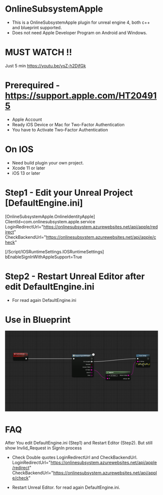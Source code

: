 # OnlineSubsystemApple
 - This is a OnlineSubsystemApple plugin for unreal engine 4, both c++ and blueprint supported.
 - Does not need Apple Developer Program on Android and Windows.

# MUST WATCH !! 
 Just 5 min https://youtu.be/ysZ-h2DjfGk

 # Prerequired - https://support.apple.com/HT204915
 - Apple Account <br/>
 - Ready iOS Device or Mac for Two-Factor Authentication<br/>
 - You have to Activate Two-Factor Authentication<br/>

 # On IOS
  - Need build plugin your own project.
  - Xcode 11 or later
  - iOS 13 or later

# Step1 - Edit your Unreal Project [DefaultEngine.ini]

 [OnlineSubsystemApple.OnlineIdentityApple]<br />
 ClientId=com.onlinesubsystem.apple.service<br />
 LoginRedirectUrl="https://onlinesubsystem.azurewebsites.net/api/apple/redirect" <br />
 CheckBackendUrl="https://onlinesubsystem.azurewebsites.net/api/apple/check" <br />

 [/Script/IOSRuntimeSettings.IOSRuntimeSettings]<br />
 bEnableSignInWithAppleSupport=True
 
# Step2 - Restart Unreal Editor after edit DefaultEngine.ini
 - For read again DefaultEngine.ini

# Use in Blueprint
![ScreenShot](img/Step14.png) 

# FAQ
 After You edit DefaultEngine.ini (Step1) and Restart Editor (Step2). But still show Invlid_Request in SignIn process <br />
  - Check Double quotes LoginRedirectUrl and CheckBackendUrl. <br />
     LoginRedirectUrl="https://onlinesubsystem.azurewebsites.net/api/apple/redirect" <br />
     CheckBackendUrl="https://onlinesubsystem.azurewebsites.net/api/apple/check" <br />

  - Restart Unreal Editor. for read again DefaultEngine.ini. <br />



